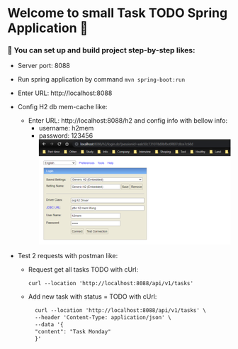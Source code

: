 # Welcome to small Task TODO Spring Application 🚀

### 🚀 You can set up and build project step-by-step likes:
- Server port: 8088
- Run spring application by command
`mvn spring-boot:run`
- Enter URL: http://localhost:8088
- Config H2 db mem-cache like:
  - Enter URL: http://localhost:8088/h2 and config info with bellow info:
    - username: h2mem
    - password: 123456
  ![h2)db.png](h2_db.png)
  

- Test 2 requests with postman like:
  - Request get all tasks TODO with cUrl:
    ```
    curl --location 'http://localhost:8088/api/v1/tasks'
    ```
  - Add new task with status = TODO with cUrl:
    ```
      curl --location 'http://localhost:8088/api/v1/tasks' \
      --header 'Content-Type: application/json' \
      --data '{
      "content": "Task Monday"
      }'
    ```